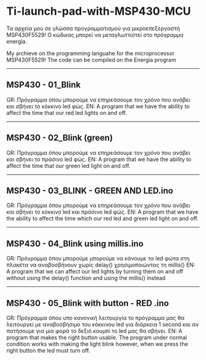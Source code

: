 # Ti-launch-pad-with-MSP430-MCU 

Τα αρχεία μου σε γλώσσα προγραμματισμού για μικροεπεξεργαστή MSP430F5529!
Ο κώδικας μπορεί να μεταγλωττιστεί στο πρόγραμμα energia.

My archieve on the programming languahe for the microprocessor MSP430F5529!
The code can be compiled on the Energia program



---------------------------------------------------------------------------------------------------------------------------------------------------------------------------------
MSP430 - 01_Blink
---------------------------------------------------------------------------------------------------------------------------------------------------------------------------------
GR: Πρόγραμμα όπου μπορούμε να επηρεάσουμε τον χρόνο που ανάβει και σβήνει το κόκκινο led φώς.
EN: A program that we have the ability to affect the time that our red led lights on and off.

---------------------------------------------------------------------------------------------------------------------------------------------------------------------------------
MSP430 - 02_Blink (green)
---------------------------------------------------------------------------------------------------------------------------------------------------------------------------------
GR: Πρόγραμμα όπου μπορούμε να επηρεάσουμε τον χρόνο που ανάβει και σβήνει το πράσινο led φώς.
EN: A program that we have the ability to affect the time that our green led light on and off.

---------------------------------------------------------------------------------------------------------------------------------------------------------------------------------
MSP430 - 03_BLINK - GREEN AND LED.ino
---------------------------------------------------------------------------------------------------------------------------------------------------------------------------------
GR: Πρόγραμμα όπου μπορούμε να επηρεάσουμε τον χρόνο που ανάβει και σβήνει το κόκκινο led και πράσινο led φώς.
EN: A program that we have the ability to affect the time which our red led and green led light on and off.

---------------------------------------------------------------------------------------------------------------------------------------------------------------------------------
MSP430 - 04_Blink using millis.ino
---------------------------------------------------------------------------------------------------------------------------------------------------------------------------------
GR: Πρόγραμμα όπου μπορούμε μπορούμε να κάνουμε τα led φώτα στη πλακέτα να αναβοσβήνουν χωρίς delay() χρησιμοποιώντας τη millis()
EN: A program that we can affect our led lights by turning them on and off without using the delay() function and using the millis() instead

---------------------------------------------------------------------------------------------------------------------------------------------------------------------------------
MSP430 - 05_Blink with button - RED .ino
---------------------------------------------------------------------------------------------------------------------------------------------------------------------------------
GR: Πρόγραμμα όπου υπο κανονική λειτουργία το πρόγραμμα μας θα λειτουργεί με αναβοσβήσιμο του κόκκινου led για διάρκεια 1 second και αν πατήσουμε για μια φορά το δεξιό κουμπί το
led μας θα σβήνει.
EN: A program that makes the right button usable. The program under normal condition works with making the light blink however, when we press the right button the led must turn off. 
